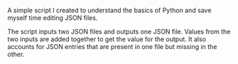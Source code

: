 A simple script I created to understand the basics of Python and save myself time editing JSON files.

The script inputs two JSON files and outputs one JSON file. Values from the two inputs are added together to get the value for the output. It also accounts for JSON entries that are present in one file but missing in the other.
